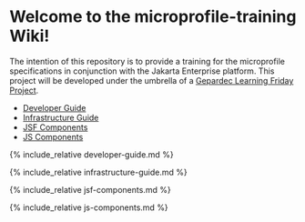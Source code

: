 # Welcome to the microprofile-training Wiki!

The intention of this repository is to provide a training for the microprofile specifications in conjunction with the Jakarta Enterprise platform.
This project will be developed under the umbrella of a [Gepardec Learning Friday Project](https://www.gepardec.com/learning-friday/). 

* [Developer Guide](#developer-guide)
* [Infrastructure Guide](#infrastructure-guide)
* [JSF Components](#jsf-components)
* [JS Components](#javascript-components)

{% include_relative developer-guide.md %}

{% include_relative infrastructure-guide.md %}

{% include_relative jsf-components.md %}

{% include_relative js-components.md %}
 